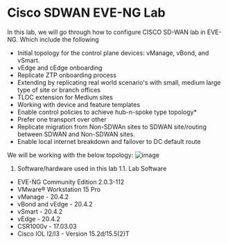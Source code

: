 # Cisco SDWAN EVE-NG Lab
In this lab, we will go through how to configure CISCO SD-WAN lab in EVE-NG. Which include the following

* Initial topology for the control plane devices: vManage, vBond, and vSmart.
* vEdge and cEdge onboarding
* Replicate ZTP onboarding process
* Extending by replicating real world scenario's with small, medium large type of site or branch offices
* TLOC extension for Medium sites
* Working with device and feature templates
* Enable control policies to achieve hub-n-spoke type topology*
* Prefer one transport over other
* Replicate migration from Non-SDWAn sites to SDWAN site/routing between SDWAN and Non-SDWAN sites.
* Enable local internet breakdown and failover to DC default route

We will be working with the below topology:
![image](https://user-images.githubusercontent.com/84218572/132160524-0e5f918c-6af4-447c-a8f1-e1347cf0d38d.png)

1. Software/hardware used in this lab
1.1. Lab Software
* EVE-NG Community Edition 2.0.3-112
* VMware® Workstation 15 Pro
* vManage - 20.4.2
* vBond and vEdge - 20.4.2
* vSmart - 20.4.2
* vEdge - 20.4.2
* CSR1000v - 17.03.03
* Cisco IOL l2/l3 - Version 15.2d/15.5(2)T
